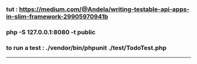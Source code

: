 ### tut : https://medium.com/@Andela/writing-testable-api-apps-in-slim-framework-29905970941b
### php -S 127.0.0.1:8080 -t public
### to run a test : ./vendor/bin/phpunit ./test/TodoTest.php
--------